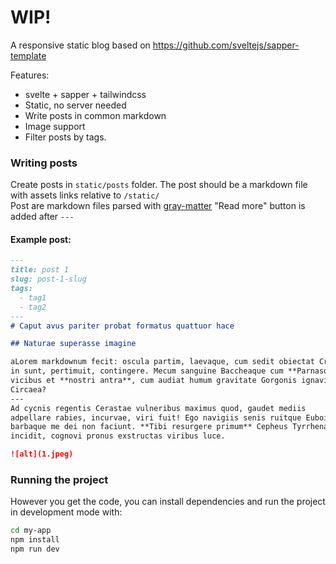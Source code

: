 # WIP!

A responsive static blog based on https://github.com/sveltejs/sapper-template

Features:
- svelte + sapper + tailwindcss
- Static, no server needed
- Write posts in common markdown
- Image support
- Filter posts by tags.


### Writing posts
Create posts in `static/posts` folder. The post should be a markdown file with assets links relative to `/static/`  
Post are markdown files parsed with [gray-matter](https://github.com/jonschlinkert/gray-matter)
"Read more" button is added after `---` 

#### Example post:

```Markdown
---
title: post 1
slug: post-1-slug
tags: 
  - tag1
  - tag2
---
# Caput avus pariter probat formatus quattuor hace 

## Naturae superasse imagine    

aLorem markdownum fecit: oscula partim, laevaque, cum sedit obiectat Cressa ante
in sunt, pertimuit, contingere. Mecum sanguine Baccheaque cum **Parnasos** longe
vicibus et **nostri antra**, cum audiat humum gravitate Gorgonis ignavis
Circaea? 
---
Ad cycnis regentis Cerastae vulneribus maximus quod, gaudet mediis
adpellare rabies, incurvae, viri fuit! Ego navigiis senis ruitque Euboicas;
barbaque me dei non faciunt. **Tibi resurgere primum** Cepheus Tyrrhenaque
incidit, cognovi pronus exstructas viribus luce.

![alt](1.jpeg)
```

### Running the project

However you get the code, you can install dependencies and run the project in development mode with:

```bash
cd my-app
npm install 
npm run dev
```
